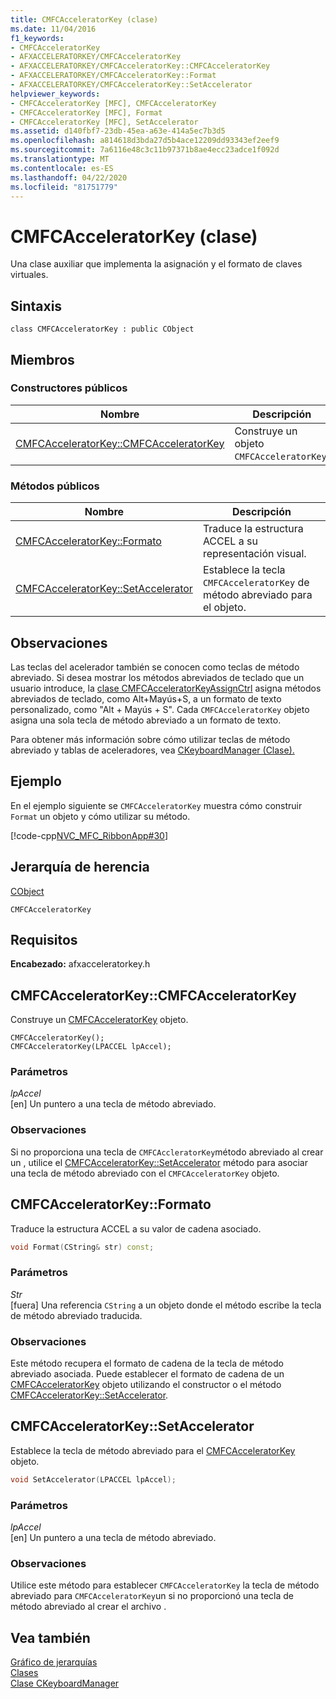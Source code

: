 ```yaml
---
title: CMFCAcceleratorKey (clase)
ms.date: 11/04/2016
f1_keywords:
- CMFCAcceleratorKey
- AFXACCELERATORKEY/CMFCAcceleratorKey
- AFXACCELERATORKEY/CMFCAcceleratorKey::CMFCAcceleratorKey
- AFXACCELERATORKEY/CMFCAcceleratorKey::Format
- AFXACCELERATORKEY/CMFCAcceleratorKey::SetAccelerator
helpviewer_keywords:
- CMFCAcceleratorKey [MFC], CMFCAcceleratorKey
- CMFCAcceleratorKey [MFC], Format
- CMFCAcceleratorKey [MFC], SetAccelerator
ms.assetid: d140fbf7-23db-45ea-a63e-414a5ec7b3d5
ms.openlocfilehash: a814618d3bda27d5b4ace12209dd93343ef2eef9
ms.sourcegitcommit: 7a6116e48c3c11b97371b8ae4ecc23adce1f092d
ms.translationtype: MT
ms.contentlocale: es-ES
ms.lasthandoff: 04/22/2020
ms.locfileid: "81751779"
---
```

# <a name="cmfcacceleratorkey-class"></a>CMFCAcceleratorKey (clase)

Una clase auxiliar que implementa la asignación y el formato de claves virtuales.

## <a name="syntax"></a>Sintaxis

```
class CMFCAcceleratorKey : public CObject
```

## <a name="members"></a>Miembros

### <a name="public-constructors"></a>Constructores públicos

|Nombre|Descripción|
|----------|-----------------|
|[CMFCAcceleratorKey::CMFCAcceleratorKey](#cmfcacceleratorkey)|Construye un objeto `CMFCAcceleratorKey`.|

### <a name="public-methods"></a>Métodos públicos

|Nombre|Descripción|
|----------|-----------------|
|[CMFCAcceleratorKey::Formato](#format)|Traduce la estructura ACCEL a su representación visual.|
|[CMFCAcceleratorKey::SetAccelerator](#setaccelerator)|Establece la tecla `CMFCAcceleratorKey` de método abreviado para el objeto.|

## <a name="remarks"></a>Observaciones

Las teclas del acelerador también se conocen como teclas de método abreviado. Si desea mostrar los métodos abreviados de teclado que un usuario introduce, la [clase CMFCAcceleratorKeyAssignCtrl](../../mfc/reference/cmfcacceleratorkeyassignctrl-class.md) asigna métodos abreviados de teclado, como Alt+Mayús+S, a un formato de texto personalizado, como "Alt + Mayús + S". Cada `CMFCAcceleratorKey` objeto asigna una sola tecla de método abreviado a un formato de texto.

Para obtener más información sobre cómo utilizar teclas de método abreviado y tablas de aceleradores, vea [CKeyboardManager (Clase).](../../mfc/reference/ckeyboardmanager-class.md)

## <a name="example"></a>Ejemplo

En el ejemplo siguiente se `CMFCAcceleratorKey` muestra cómo construir `Format` un objeto y cómo utilizar su método.

[!code-cpp[NVC_MFC_RibbonApp#30](../../mfc/reference/codesnippet/cpp/cmfcacceleratorkey-class_1.cpp)]

## <a name="inheritance-hierarchy"></a>Jerarquía de herencia

[CObject](../../mfc/reference/cobject-class.md)

`CMFCAcceleratorKey`

## <a name="requirements"></a>Requisitos

**Encabezado:** afxacceleratorkey.h

## <a name="cmfcacceleratorkeycmfcacceleratorkey"></a><a name="cmfcacceleratorkey"></a>CMFCAcceleratorKey::CMFCAcceleratorKey

Construye un [CMFCAcceleratorKey](../../mfc/reference/cmfcacceleratorkey-class.md) objeto.

```
CMFCAcceleratorKey();
CMFCAcceleratorKey(LPACCEL lpAccel);
```

### <a name="parameters"></a>Parámetros

*lpAccel*<br/>
[en] Un puntero a una tecla de método abreviado.

### <a name="remarks"></a>Observaciones

Si no proporciona una tecla de `CMFCAccleratorKey`método abreviado al crear un , utilice el [CMFCAcceleratorKey::SetAccelerator](#setaccelerator) método para asociar una tecla de método abreviado con el `CMFCAcceleratorKey` objeto.

## <a name="cmfcacceleratorkeyformat"></a><a name="format"></a>CMFCAcceleratorKey::Formato

Traduce la estructura ACCEL a su valor de cadena asociado.

```cpp
void Format(CString& str) const;
```

### <a name="parameters"></a>Parámetros

*Str*<br/>
[fuera] Una referencia `CString` a un objeto donde el método escribe la tecla de método abreviado traducida.

### <a name="remarks"></a>Observaciones

Este método recupera el formato de cadena de la tecla de método abreviado asociada. Puede establecer el formato de cadena de un [CMFCAcceleratorKey](../../mfc/reference/cmfcacceleratorkey-class.md) objeto utilizando el constructor o el método [CMFCAcceleratorKey::SetAccelerator](#setaccelerator).

## <a name="cmfcacceleratorkeysetaccelerator"></a><a name="setaccelerator"></a>CMFCAcceleratorKey::SetAccelerator

Establece la tecla de método abreviado para el [CMFCAcceleratorKey](../../mfc/reference/cmfcacceleratorkey-class.md) objeto.

```cpp
void SetAccelerator(LPACCEL lpAccel);
```

### <a name="parameters"></a>Parámetros

*lpAccel*<br/>
[en] Un puntero a una tecla de método abreviado.

### <a name="remarks"></a>Observaciones

Utilice este método para establecer `CMFCAcceleratorKey` la tecla de método abreviado para `CMFCAcceleratorKey`un si no proporcionó una tecla de método abreviado al crear el archivo .

## <a name="see-also"></a>Vea también

[Gráfico de jerarquías](../../mfc/hierarchy-chart.md)<br/>
[Clases](../../mfc/reference/mfc-classes.md)<br/>
[Clase CKeyboardManager](../../mfc/reference/ckeyboardmanager-class.md)
